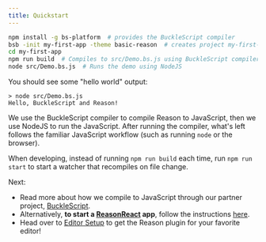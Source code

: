 ```yaml
---
title: Quickstart
---
```


```sh
npm install -g bs-platform  # provides the BuckleScript compiler
bsb -init my-first-app -theme basic-reason  # creates project my-first-app/
cd my-first-app
npm run build  # Compiles to src/Demo.bs.js using BuckleScript compiler
node src/Demo.bs.js  # Runs the demo using NodeJS
```

You should see some "hello world" output:

```console
> node src/Demo.bs.js
Hello, BuckleScript and Reason!
```

We use the BuckleScript compiler to compile Reason to JavaScript, then we use NodeJS to run the JavaScript. After running the compiler, what's left follows the familiar JavaScript workflow (such as running `node` or the browser).

When developing, instead of running `npm run build` each time, run `npm run start` to start a watcher that recompiles on file change.

Next:

- Read more about how we compile to JavaScript through our partner project, [BuckleScript](https://bucklescript.github.io).
- Alternatively, **to start a [ReasonReact](https://reasonml.github.io/reason-react/docs/en/installation.html) app**, follow the instructions [here](https://reasonml.github.io/reason-react/docs/en/installation).
- Head over to [Editor Setup](editor-plugins.md) to get the Reason plugin for your favorite editor!
